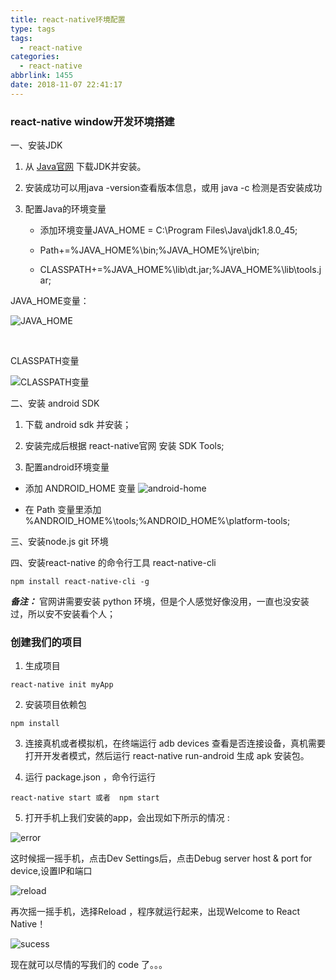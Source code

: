 ```yaml
---
title: react-native环境配置
type: tags
tags:
  - react-native
categories:
  - react-native
abbrlink: 1455
date: 2018-11-07 22:41:17
---
```


### react-native window开发环境搭建

一、安装JDK

1. 从 [Java官网](https://www.oracle.com/technetwork/java/javase/downloads/jdk8-downloads-2133151.html) 下载JDK并安装。

2. 安装成功可以用java -version查看版本信息，或用 java -c 检测是否安装成功
 <!-- more -->

3. 配置Java的环境变量

   * 添加环境变量JAVA_HOME = C:\Program Files\Java\jdk1.8.0_45;

   *  Path+=%JAVA_HOME%\bin;%JAVA_HOME%\jre\bin;

   * CLASSPATH+=%JAVA_HOME%\lib\dt.jar;%JAVA_HOME%\lib\tools.jar;


JAVA_HOME变量：

![JAVA_HOME](http://images2015.cnblogs.com/blog/546421/201607/546421-20160709102408874-1736443714.png)

​	

CLASSPATH变量

![CLASSPATH变量](http://images2015.cnblogs.com/blog/546421/201607/546421-20160709102528280-1866646025.png)

二、安装 android SDK

1. 下载 android sdk 并安装；

2. 安装完成后根据 react-native官网 安装 SDK Tools;

3. 配置android环境变量

 * 添加 ANDROID_HOME 变量
 ![android-home](http://images2015.cnblogs.com/blog/546421/201607/546421-20160709103101952-2112122131.png)

* 在 Path 变量里添加 %ANDROID_HOME%\tools;%ANDROID_HOME%\platform-tools;

三、安装node.js git 环境

四、安装react-native 的命令行工具 react-native-cli

```
npm install react-native-cli -g
```

***备注：*** 官网讲需要安装 python 环境，但是个人感觉好像没用，一直也没安装过，所以安不安装看个人；


### 创建我们的项目

1. 生成项目
```
react-native init myApp
```


2. 安装项目依赖包
```
npm install
```

3. 连接真机或者模拟机，在终端运行 adb devices 查看是否连接设备，真机需要打开开发者模式，然后运行 react-native run-android 生成 apk 安装包。


4. 运行 package.json ，命令行运行

```
react-native start 或者  npm start
```


5. 打开手机上我们安装的app，会出现如下所示的情况 :

![error](http://images2015.cnblogs.com/blog/546421/201607/546421-20160709113415499-1546806111.png)


这时候摇一摇手机，点击Dev Settings后，点击Debug server host & port for device,设置IP和端口

![reload](http://images2015.cnblogs.com/blog/546421/201607/546421-20160709114104467-1570314774.jpg)

再次摇一摇手机，选择Reload ，程序就运行起来，出现Welcome to React Native！

![sucess](http://images2015.cnblogs.com/blog/546421/201607/546421-20160709114253046-223755573.png)

现在就可以尽情的写我们的 code 了。。。

